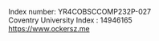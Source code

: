 Index number: YR4COBSCCOMP232P-027
<br/>
Coventry University Index : 14946165
<br/>
<a>https://www.ockersz.me</a>
